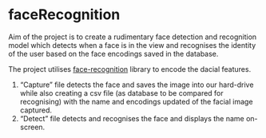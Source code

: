 # faceRecognition

Aim of the project is to create a rudimentary face detection and recognition model which detects when a face is in the view and recognises the identity of the user based on the face encodings saved in the database.

The project utilises [face-recognition](https://pypi.org/project/face-recognition/) library to encode the dacial features.

1.	“Capture” file detects the face and saves the image into our hard-drive while also creating a csv file (as database to be compared for recognising) 
    with the name and encodings updated of the facial image captured.
2.	“Detect” file detects and recognises the face and displays the name on-screen.
